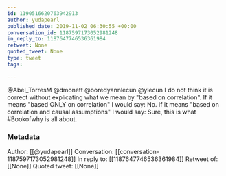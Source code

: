 ```yaml
---
id: 1190516620763942913
author: yudapearl
published_date: 2019-11-02 06:30:55 +00:00
conversation_id: 1187597173052981248
in_reply_to: 1187647746536361984
retweet: None
quoted_tweet: None
type: tweet
tags:

---
```


@Abel_TorresM @dmonett @boredyannlecun @ylecun I do not think it is correct without explicating what we mean by "based on correlation". If it means "based ONLY on correlation" I would say: No. If it means "based on correlation and causal assumptions" I would say: Sure, this is what #Bookofwhy is all about.

### Metadata

Author: [[@yudapearl]]
Conversation: [[conversation-1187597173052981248]]
In reply to: [[1187647746536361984]]
Retweet of: [[None]]
Quoted tweet: [[None]]
